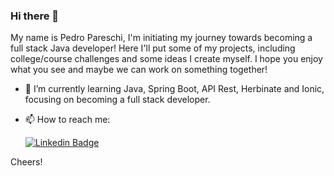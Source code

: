 ### Hi there 👋

My name is Pedro Pareschi, I'm initiating my journey towards becoming a full stack Java developer! Here I'll put some of my projects, including college/course challenges and some ideas
I create myself. I hope you enjoy what you see and maybe we can work on something together!

- 🌱 I’m currently learning Java, Spring Boot, API Rest, Herbinate and Ionic, focusing on becoming a full stack developer.
  
- 📫 How to reach me:

  [![Linkedin Badge](https://img.shields.io/badge/-LinkedIn-blue?style=flat-square&logo=Linkedin&logoColor=white&link=https://www.linkedin.com/in/fagnerpsantos/)](https://www.linkedin.com/in/pedropareschi/)

Cheers!
